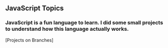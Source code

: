 ## JavaScript Topics

### JavaScript is a fun language to learn. I did some small projects to understand how this language actually works. 


[Projects on Branches]
